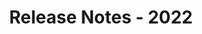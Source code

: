﻿---
title: Release Notes - 2022
description: "Release Notes - 2022 – learn about the latest updates and fixes."
type: docs
weight: 8
url: /cpp/release-notes-2022/
---


